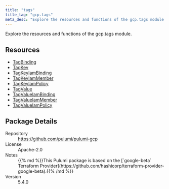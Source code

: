 ```yaml
---
title: "tags"
title_tag: "gcp.tags"
meta_desc: "Explore the resources and functions of the gcp.tags module."
---
```


<!-- WARNING: this file was generated by Pulumi Docs Generator. -->
<!-- Do not edit by hand unless you're certain you know what you are doing! -->

Explore the resources and functions of the gcp.tags module.

<h2 id="resources">Resources</h2>
<ul class="api">
    <li><a href="tagbinding" title="TagBinding"><span class="symbol resource"></span>TagBinding</a></li>
    <li><a href="tagkey" title="TagKey"><span class="symbol resource"></span>TagKey</a></li>
    <li><a href="tagkeyiambinding" title="TagKeyIamBinding"><span class="symbol resource"></span>TagKeyIamBinding</a></li>
    <li><a href="tagkeyiammember" title="TagKeyIamMember"><span class="symbol resource"></span>TagKeyIamMember</a></li>
    <li><a href="tagkeyiampolicy" title="TagKeyIamPolicy"><span class="symbol resource"></span>TagKeyIamPolicy</a></li>
    <li><a href="tagvalue" title="TagValue"><span class="symbol resource"></span>TagValue</a></li>
    <li><a href="tagvalueiambinding" title="TagValueIamBinding"><span class="symbol resource"></span>TagValueIamBinding</a></li>
    <li><a href="tagvalueiammember" title="TagValueIamMember"><span class="symbol resource"></span>TagValueIamMember</a></li>
    <li><a href="tagvalueiampolicy" title="TagValueIamPolicy"><span class="symbol resource"></span>TagValueIamPolicy</a></li>
</ul>

<h2 id="package-details">Package Details</h2>
<dl class="package-details">
	<dt>Repository</dt>
	<dd><a href="https://github.com/pulumi/pulumi-gcp">https://github.com/pulumi/pulumi-gcp</a></dd>
	<dt>License</dt>
	<dd>Apache-2.0</dd>
	<dt>Notes</dt>
	<dd>{{% md %}}This Pulumi package is based on the [`google-beta` Terraform Provider](https://github.com/hashicorp/terraform-provider-google-beta).{{% /md %}}</dd>
	<dt>Version</dt>
	<dd>5.4.0</dd>
</dl>

